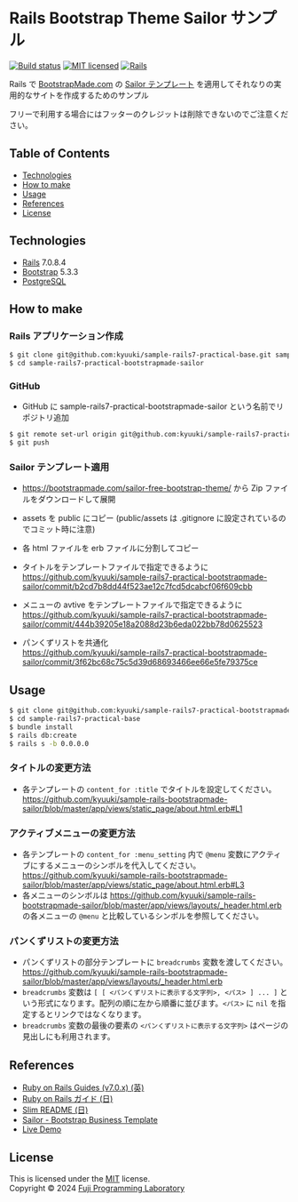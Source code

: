 Rails Bootstrap Theme Sailor サンプル
=====================================

[![Build status][shield-build]](#)
[![MIT licensed][shield-license]](#)
[![Rails][shield-rails]][rails]

Rails で [BootstrapMade.com][bootstrapmade] の [Sailor テンプレート](https://bootstrapmade.com/sailor-free-bootstrap-theme/) を適用してそれなりの実用的なサイトを作成するためのサンプル

フリーで利用する場合にはフッターのクレジットは削除できないのでご注意ください。

## Table of Contents

* [Technologies](#technologies)
* [How to make](#how-to-make)
* [Usage](#usage)
* [References](#references)
* [License](#license)

## Technologies

* [Rails][rails] 7.0.8.4
* [Bootstrap](https://getbootstrap.com/) 5.3.3
* [PostgreSQL][postgresql]


## How to make

### Rails アプリケーション作成

```sh
$ git clone git@github.com:kyuuki/sample-rails7-practical-base.git sample-rails7-practical-bootstrapmade-sailor
$ cd sample-rails7-practical-bootstrapmade-sailor
```

### GitHub

- GitHub に sample-rails7-practical-bootstrapmade-sailor という名前でリポジトリ追加

```sh
$ git remote set-url origin git@github.com:kyuuki/sample-rails7-practical-bootstrapmade-sailor.git
$ git push
```

### Sailor テンプレート適用

- https://bootstrapmade.com/sailor-free-bootstrap-theme/ から Zip ファイルをダウンロードして展開

- assets を public にコピー (public/assets は .gitignore に設定されているのでコミット時に注意)

- 各 html ファイルを erb ファイルに分割してコピー

- タイトルをテンプレートファイルで指定できるように  
  https://github.com/kyuuki/sample-rails7-practical-bootstrapmade-sailor/commit/b2cd7b8dd44f523ae12c7fcd5dcabcf06f609cbb

- メニューの avtive をテンプレートファイルで指定できるように  
  https://github.com/kyuuki/sample-rails7-practical-bootstrapmade-sailor/commit/444b39205e18a2088d23b6eda022bb78d0625523

- パンくずリストを共通化  
  https://github.com/kyuuki/sample-rails7-practical-bootstrapmade-sailor/commit/3f62bc68c75c5d39d68693466ee66e5fe79375ce

## Usage

```sh
$ git clone git@github.com:kyuuki/sample-rails7-practical-bootstrapmade-sailor.git
$ cd sample-rails7-practical-base
$ bundle install
$ rails db:create
$ rails s -b 0.0.0.0
```

### タイトルの変更方法

- 各テンプレートの `content_for :title` でタイトルを設定してください。  
  https://github.com/kyuuki/sample-rails-bootstrapmade-sailor/blob/master/app/views/static_page/about.html.erb#L1

### アクティブメニューの変更方法

- 各テンプレートの `content_for :menu_setting` 内で `@menu` 変数にアクティブにするメニューのシンボルを代入してください。  
  https://github.com/kyuuki/sample-rails-bootstrapmade-sailor/blob/master/app/views/static_page/about.html.erb#L3
- 各メニューのシンボルは https://github.com/kyuuki/sample-rails-bootstrapmade-sailor/blob/master/app/views/layouts/_header.html.erb の各メニューの `@menu` と比較しているシンボルを参照してください。

### パンくずリストの変更方法

- パンくずリストの部分テンプレートに `breadcrumbs` 変数を渡してください。  
  https://github.com/kyuuki/sample-rails-bootstrapmade-sailor/blob/master/app/views/layouts/_header.html.erb
- `breadcrumbs` 変数は `[ [ <パンくずリストに表示する文字列>, <パス> ] ... ]` という形式になります。配列の順に左から順番に並びます。`<パス>` に `nil` を指定するとリンクではなくなります。
- `breadcrumbs` 変数の最後の要素の `<パンくずリストに表示する文字列>` はページの見出しにも利用されます。

## References

* [Ruby on Rails Guides (v7.0.x) (英)](https://guides.rubyonrails.org/v7.0/)
* [Ruby on Rails ガイド (日)](https://railsguides.jp/)
* [Slim README (日)](https://github.com/slim-template/slim/blob/main/README.jp.md)
* [Sailor - Bootstrap Business Template](https://bootstrapmade.com/sailor-free-bootstrap-theme/)
* [Live Demo](https://bootstrapmade.com/demo/Sailor/)

## License

This is licensed under the [MIT](https://choosealicense.com/licenses/mit/) license.  
Copyright &copy; 2024 [Fuji Programming Laboratory](https://fj-lab.com/)



[rails]: https://rubyonrails.org/
[postgresql]: https://www.postgresql.org/
[bootstrapmade]: https://bootstrapmade.com/

[shield-build]: https://img.shields.io/badge/build-passing-brightgreen.svg
[shield-license]: https://img.shields.io/badge/license-MIT-blue.svg
[shield-rails]: https://img.shields.io/badge/-Rails-CC0000.svg?logo=ruby-on-rails&style=flat
